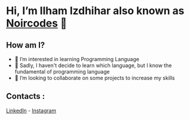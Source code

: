 # **Hi, I’m Ilham Izdhihar also known as [Noircodes](https://noircodes.netlify.app/) 👋**

## **How am I?**
- 👀 I’m interested in learning Programming Language
- 🌱 Sadly, I haven't decide to learn which language, but I know the fundamental of programming language
- 💞️ I’m looking to collaborate on some projects to increase my skills

## Contacts :
[LinkedIn](linkedin.com/in/ilham-izdhihar-244608151/) - [Instagram](https://www.instagram.com/ilhamizdhihar/)

<!---
noircodes/noircodes is a ✨ special ✨ repository because its `README.md` (this file) appears on your GitHub profile.
You can click the Preview link to take a look at your changes.
--->
